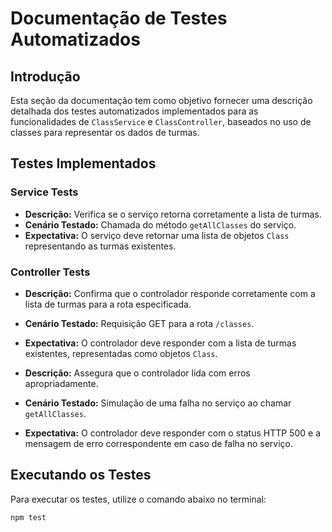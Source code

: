 # Documentação de Testes Automatizados

## Introdução

Esta seção da documentação tem como objetivo fornecer uma descrição detalhada dos testes automatizados implementados para as funcionalidades de `ClassService` e `ClassController`, baseados no uso de classes para representar os dados de turmas.

## Testes Implementados

### Service Tests

- **Descrição:** Verifica se o serviço retorna corretamente a lista de turmas.
- **Cenário Testado:** Chamada do método `getAllClasses` do serviço.
- **Expectativa:** O serviço deve retornar uma lista de objetos `Class` representando as turmas existentes.

### Controller Tests

- **Descrição:** Confirma que o controlador responde corretamente com a lista de turmas para a rota especificada.
- **Cenário Testado:** Requisição GET para a rota `/classes`.
- **Expectativa:** O controlador deve responder com a lista de turmas existentes, representadas como objetos `Class`.

- **Descrição:** Assegura que o controlador lida com erros apropriadamente.
- **Cenário Testado:** Simulação de uma falha no serviço ao chamar `getAllClasses`.
- **Expectativa:** O controlador deve responder com o status HTTP 500 e a mensagem de erro correspondente em caso de falha no serviço.

## Executando os Testes

Para executar os testes, utilize o comando abaixo no terminal:

```bash
npm test